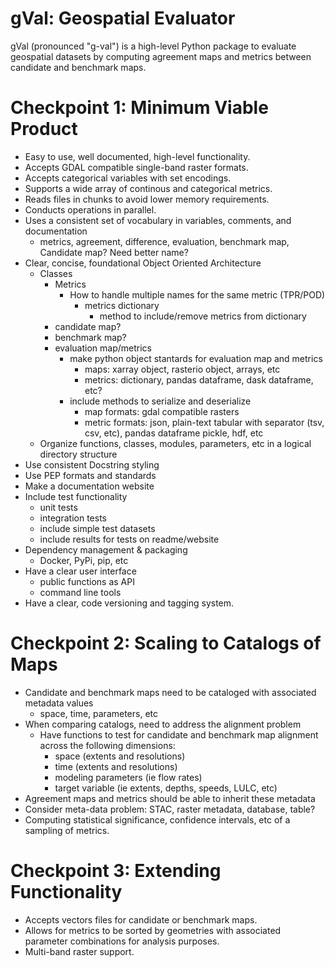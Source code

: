 # gVal: Geospatial Evaluator
gVal (pronounced "g-val") is a high-level Python package to evaluate geospatial datasets by computing agreement maps and metrics between candidate and benchmark maps.

# Checkpoint 1: Minimum Viable Product
- Easy to use, well documented, high-level functionality.
- Accepts GDAL compatible single-band raster formats.
- Accepts categorical variables with set encodings.
- Supports a wide array of continous and categorical metrics.
- Reads files in chunks to avoid lower memory requirements.
- Conducts operations in parallel.
- Uses a consistent set of vocabulary in variables, comments, and documentation
    - metrics, agreement, difference, evaluation, benchmark map, Candidate map? Need better name?
- Clear, concise, foundational Object Oriented Architecture
    - Classes
        - Metrics
            - How to handle multiple names for the same metric (TPR/POD)
                - metrics dictionary
                    - method to include/remove metrics from dictionary
        - candidate map?
        - benchmark map?
        - evaluation map/metrics
            - make python object stantards for evaluation map and metrics
                - maps: xarray object, rasterio object, arrays, etc
                - metrics: dictionary, pandas dataframe, dask dataframe, etc?
            - include methods to serialize and deserialize
                - map formats: gdal compatible rasters
                - metric formats: json, plain-text tabular with separator (tsv, csv, etc), pandas dataframe pickle, hdf, etc
     - Organize functions, classes, modules, parameters, etc in a logical directory structure
- Use consistent Docstring styling
- Use PEP formats and standards
- Make a documentation website
- Include test functionality
    - unit tests
    - integration tests
    - include simple test datasets
    - include results for tests on readme/website
- Dependency management & packaging
    - Docker, PyPi, pip, etc
- Have a clear user interface
    - public functions as API
    - command line tools
- Have a clear, code versioning and tagging system.

# Checkpoint 2: Scaling to Catalogs of Maps
- Candidate and benchmark maps need to be cataloged with associated metadata values
    - space, time, parameters, etc
- When comparing catalogs, need to address the alignment problem
    - Have functions to test for candidate and benchmark map alignment across the following dimensions:
        - space (extents and resolutions)
        - time (extents and resolutions)
        - modeling parameters (ie flow rates)
        - target variable (ie extents, depths, speeds, LULC, etc)
- Agreement maps and metrics should be able to inherit these metadata 
- Consider meta-data problem: STAC, raster metadata, database, table?
- Computing statistical significance, confidence intervals, etc of a sampling of metrics.

# Checkpoint 3: Extending Functionality
- Accepts vectors files for candidate or benchmark maps.
- Allows for metrics to be sorted by geometries with associated parameter combinations for analysis purposes.
- Multi-band raster support.

